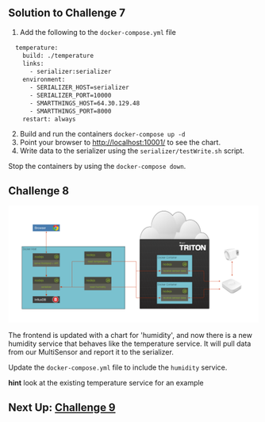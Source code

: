 ## Solution to Challenge 7

1. Add the following to the `docker-compose.yml` file

```
  temperature:
    build: ./temperature
    links:
      - serializer:serializer
    environment:
      - SERIALIZER_HOST=serializer
      - SERIALIZER_PORT=10000
      - SMARTTHINGS_HOST=64.30.129.48
      - SMARTTHINGS_PORT=8000
    restart: always
```

2. Build and run the containers `docker-compose up -d`
3. Point your browser to [http://localhost:10001/]() to see the chart.
4. Write data to the serializer using the `serializer/testWrite.sh` script.

Stop the containers by using the `docker-compose down`.


## Challenge 8

![image](../images/challenge8.png)

The frontend is updated with a chart for 'humidity', and now there is a new humidity service that behaves like the temperature service. It will pull data from our MultiSensor and report it to the serializer.

Update the `docker-compose.yml` file to include the `humidity` service.

__hint__ look at the existing temperature service for an example

## Next Up: [Challenge 9](../challenge9/README.md)